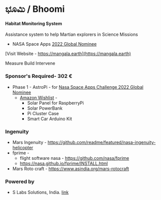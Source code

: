# ಭೂಮಿ / Bhoomi

#### Habitat Monitoring System

Assistance system to help Martian explorers in Science Missions

* NASA Space Apps [2022 Global Nominee](https://2022.spaceappschallenge.org/locations/magdeburg/teams)

[Visit Website - https://mangala.earth](https://mangala.earth)


Measure  Build  Intervene

### Sponsor's Required- 302 €
* Phase 1 - AstroPi - for [Nasa Space Apps Challenge 2022 Global Nominee](https://mangala.earth/sponsors/spaceapps-2022/)
  * [Amazon Wishlist](https://www.amazon.de/hz/wishlist/ls/3GMSOW67OIS02) - 
    * Solar Panel for RaspberryPi 
    * Solar PowerBank
    * Pi Cluster Case
    * Smart Car Arduino Kit

### Ingenuity
* Mars Ingenuity - https://github.com/readme/featured/nasa-ingenuity-helicopter
* fprime - 
  * flight software nasa - https://github.com/nasa/fprime
  * https://nasa.github.io/fprime/INSTALL.html
* Mars Roto craft - https://www.asindia.org/mars-rotocraft

### Powered by
* S Labs Solutions, India. [link](https://slabstech.com)

<!-- Embed Generator https://www.labnol.org/embed/google/drive/ 
Manifest - https://www.mozilla.org/en-US/about/manifesto/
>